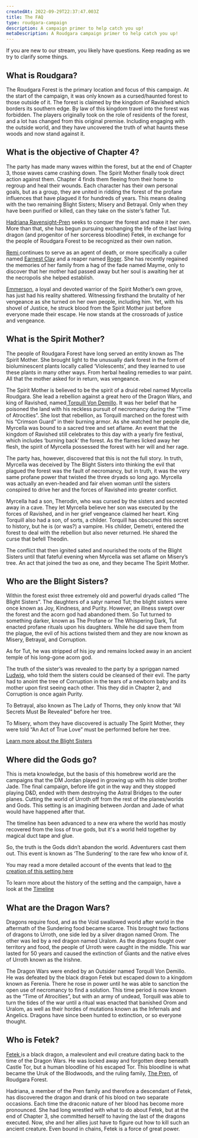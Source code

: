 ```yaml
---
createdAt: 2022-09-29T22:37:47.003Z
title: The FAQ
type: roudgara-campaign
description: A campaign primer to help catch you up!
metaDescription: A Roudgara campaign primer to help catch you up!
---
```

If you are new to our stream, you likely have questions. Keep reading as we try to clarify some things.

## What is Roudgara?

The Roudgara Forest is the primary location and focus of this campaign. At the start of the campaign, it was only known as a cursed/haunted forest to those outside of it. The forest is claimed by the kingdom of Ravished which borders its southern edge. By law of this kingdom travel into the forest was forbidden.
The players originally took on the role of residents of the forest, and a lot has changed from this original premise. Including engaging with the outside world, and they have uncovered the truth of what haunts these woods and now stand against it.

## What is the objective of Chapter 4?

The party has made many waves within the forest, but at the end of Chapter 3, those waves came crashing down. The Spirit Mother finally took direct action against them. Chapter 4 finds them fleeing from their home to regroup and heal their wounds. Each character has their own personal goals, but as a group, they are united in ridding the forest of the profane influences that have plagued it for hundreds of years. This means dealing with the two remaining Blight Sisters; Misery and Betrayal. Only when they have been purified or killed, can they take on the sister’s father Tut.

[Hadriana Ravensight-Pren](/characters/hadriana/) seeks to conquer the forest and make it her own. More than that, she has begun pursuing exchanging the life of the last living dragon (and progenitor of her sorceress bloodline) Fetek, in exchange for the people of Roudgara Forest to be recognized as their own nation.

[Remi ](/characters/remnants-of-history-remi/)continues to serve as an agent of death, or more specifically a culler named [Earnest Clay](/characters/earnest-clay/) and a reaper named [Roger](/characters/roger/). She has recently regained the memories of her family from a hag of the fade named Mayme, only to discover that her mother had passed away but her soul is awaiting her at the necropolis she helped establish.

[Emmerson](/characters/emmerson/), a loyal and devoted warrior of the Spirit Mother’s own grove, has just had his reality shattered. Witnessing firsthand the brutality of her vengeance as she turned on her own people, including him. Yet, with his shovel of Justice, he struck blood from the Spirit Mother just before everyone made their escape. He now stands at the crossroads of justice and vengeance.

## What is the Spirit Mother?

The people of Roudgara Forest have long served an entity known as The Spirit Mother. She brought light to the unusually dark forest in the form of bioluminescent plants locally called ‘Violescents’, and they learned to use these plants in many other ways. From herbal healing remedies to war paint. 
All that the mother asked for in return, was vengeance. 

The Spirit Mother is believed to be the spirit of a druid rebel named Myrcella Roudgara. She lead a rebellion against a great hero of the Dragon Wars, and king of Ravished, named[ Torquill Von Demillo](/characters/torquill-von-demillo). It was her belief that he poisoned the land with his reckless pursuit of necromancy during the “Time of Atrocities”.
She lost that rebellion, as Torquill marched on the forest with his “Crimson Guard” in their burning armor. As she watched her people die, Myrcella was bound to a sacred tree and set aflame. An event that the kingdom of Ravished still celebrates to this day with a yearly fire festival, which includes ‘burning back’ the forest.
As the flames licked away her flesh, the spirit of Myrcella possessed the forest with her will and her rage.

The party has, however, discovered that this is not the full story. In truth, Myrcella was deceived by The Blight Sisters into thinking the evil that plagued the forest was the fault of necromancy, but in truth, it was the very same profane power that twisted the three dryads so long ago. Myrcella was actually an even-headed and fair elven woman until the sisters conspired to drive her and the forces of Ravished into greater conflict.

Myrcella had a son, Therodin, who was cursed by the sisters and secreted away in a cave. They let Myrcella believe her son was executed by the forces of Ravished, and in her grief vengeance claimed her heart.
King Torquill also had a son, of sorts, a childer. Torquill has obscured this secret to history, but he is (or was?) a vampire. His childer, Demetri, entered the forest to deal with the rebellion but also never returned. He shared the curse that befell Theodin.

The conflict that then ignited sated and nourished the roots of the Blight Sisters until that fateful evening when Myrcella was set aflame on Misery’s tree. An act that joined the two as one, and they became The Spirit Mother.

## Who are the Blight Sisters?

Within the forest exist three extremely old and powerful dryads called “The Blight Sisters”. The daughters of a satyr named Tut; the blight sisters were once known as Joy, Kindness, and Purity. However, an illness swept over the forest and the acorn god had abandoned them. So Tut turned to something darker, known as The Profane or The Whispering Dark, Tut enacted profane rituals upon his daughters. While he did save them from the plague, the evil of his actions twisted them and they are now known as Misery, Betrayal, and Corruption. 

As for Tut, he was stripped of his joy and remains locked away in an ancient temple of his long-gone acorn god.

The truth of the sister’s was revealed to the party by a spriggan named [Ludwig](/characters/ludwig-the-leprechaun/), who told them the sisters could be cleansed of their evil. The party had to anoint the tree of Corruption in the tears of a newborn baby and its mother upon first seeing each other. This they did in Chapter 2, and Corruption is once again Purity.

To Betrayal, also known as The Lady of Thorns, they only know that “All Secrets Must Be Revealed” before her tree. 

To Misery, whom they have discovered is actually The Spirit Mother, they were told “An Act of True Love” must be performed before her tree. 

[Learn more about the Blight Sisters](/characters/the-blight-sisters)

## Where did the Gods go?

This is meta knowledge, but the basis of this homebrew world are the campaigns that the DM Jordan played in growing up with his older brother Jade. The final campaign, before life got in the way and they stopped playing D&D, ended with them destroying the Astral Bridges to the outer planes. Cutting the world of Urroth off from the rest of the planes/worlds and Gods. This setting is an imagining between Jordan and Jade of what would have happened after that. 

The timeline has been advanced to a new era where the world has mostly recovered from the loss of true gods, but it's a world held together by magical duct tape and glue.

So, the truth is the Gods didn’t abandon the world. Adventurers cast them out. This event is known as ‘The Sundering’ to the rare few who know of it. 

Y﻿ou may read a more detailed account of the events that lead to [the creation of this setting here](/setting/the-setting-urroth)

T﻿o learn more about the history of the setting and the campaign, have a look at the [Timeline](/timeline/2022-06-16t15-40-38-831z-campaign)

## What are the Dragon Wars?

Dragons require food, and as the Void swallowed world after world in the aftermath of the Sundering food became scarce. This brought two factions of dragons to Urroth, one side led by a silver dragon named Orom. The other was led by a red dragon named Uralom. As the dragons fought over territory and food, the people of Urroth were caught in the middle. This war lasted for 50 years and caused the extinction of Giants and the native elves of Urroth known as the Irishne.

The Dragon Wars were ended by an Outsider named Torquill Von Demillo. He was defeated by the black dragon Fetek but escaped down to a kingdom known as Ferenia. There he rose in power until he was able to sanction the open use of necromancy to find a solution. This time period is now known as the “Time of Atrocities”, but with an army of undead, Torquill was able to turn the tides of the war until a ritual was enacted that banished Orom and Uralom, as well as their hordes of mutations known as the Infernals and Angelics. Dragons have since been hunted to extinction, or so everyone thought.

## Who is Fetek?

[Fetek ](characters/fetek/)is a black dragon, a malevolent and evil creature dating back to the time of the Dragon Wars. He was locked away and forgotten deep beneath Castle Tor, but a human bloodline of his escaped Tor. This bloodline is what became the Uruk of the Blodwoods, and the ruling family, [The Pren](/characters/the-pren/), of Roudgara Forest.

Hadriana, a member of the Pren family and therefore a descendant of Fetek, has discovered the dragon and drank of his blood on two separate occasions. Each time the draconic nature of her blood has become more pronounced. She had long wrestled with what to do about Fetek, but at the end of Chapter 3, she committed herself to having the last of the dragons executed. Now, she and her allies just have to figure out how to kill such an ancient creature. Even bound in chains, Fetek is a force of great power.